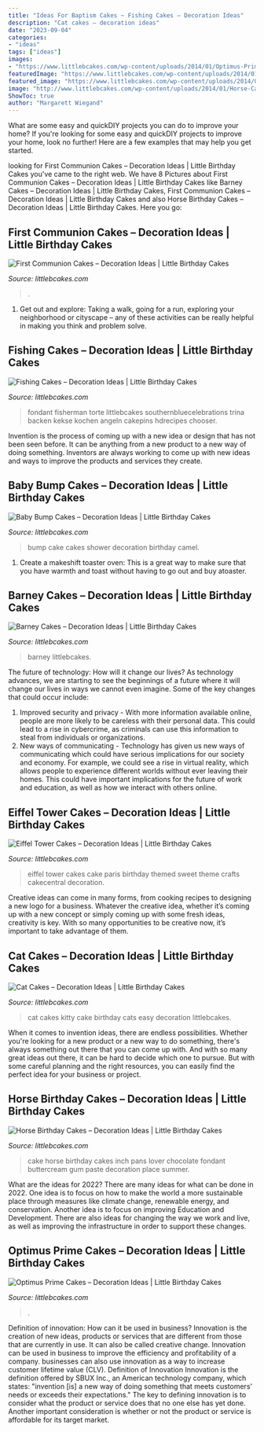 ```yaml
---
title: "Ideas For Baptism Cakes ~ Fishing Cakes – Decoration Ideas"
description: "Cat cakes – decoration ideas"
date: "2023-09-04"
categories:
- "ideas"
tags: ["ideas"]
images:
- "https://www.littlebcakes.com/wp-content/uploads/2014/01/Optimus-Prime-Cake.jpg"
featuredImage: "https://www.littlebcakes.com/wp-content/uploads/2014/01/Kitty-Cat-Cakes.jpg"
featured_image: "https://www.littlebcakes.com/wp-content/uploads/2014/01/Fishing-Cakes-Images-768x1024.jpg"
image: "http://www.littlebcakes.com/wp-content/uploads/2014/01/Horse-Cake-Pans-979x1024.jpg"
ShowToc: true
author: "Margarett Wiegand"
---
```



What are some easy and quickDIY projects you can do to improve your home?
If you're looking for some easy and quickDIY projects to improve your home, look no further! Here are a few examples that may help you get started.

	

		
looking for First Communion Cakes – Decoration Ideas | Little Birthday Cakes you've came to the right web. We have 8 Pictures about First Communion Cakes – Decoration Ideas | Little Birthday Cakes like Barney Cakes – Decoration Ideas | Little Birthday Cakes, First Communion Cakes – Decoration Ideas | Little Birthday Cakes and also Horse Birthday Cakes – Decoration Ideas | Little Birthday Cakes. Here you go:
		
    
## First Communion Cakes – Decoration Ideas | Little Birthday Cakes

<img loading=lazy src="https://www.littlebcakes.com/wp-content/uploads/2014/02/Pictures-of-First-Communion-Cakes.jpg" onerror="this.onerror=null;this.src='https://tse4.mm.bing.net/th?id=OIP.zfnm4-BTchu_Sb08NsrPoQHaMF&amp;pid=15.1';" alt="First Communion Cakes – Decoration Ideas | Little Birthday Cakes">

_Source: littlebcakes.com_

>. 

	

1. Get out and explore: Taking a walk, going for a run, exploring your neighborhood or cityscape – any of these activities can be really helpful in making you think and problem solve. 

    
## Fishing Cakes – Decoration Ideas | Little Birthday Cakes

<img loading=lazy src="https://www.littlebcakes.com/wp-content/uploads/2014/01/Fishing-Cakes-Images-768x1024.jpg" onerror="this.onerror=null;this.src='https://tse4.mm.bing.net/th?id=OIP.S3wlJN5qLFvpB1LYeXJyMwHaJ4&amp;pid=15.1';" alt="Fishing Cakes – Decoration Ideas | Little Birthday Cakes">

_Source: littlebcakes.com_

>fondant fisherman torte littlebcakes southernbluecelebrations trina backen kekse kochen angeln cakepins hdrecipes chooser. 

	

Invention is the process of coming up with a new idea or design that has not been seen before. It can be anything from a new product to a new way of doing something. Inventors are always working to come up with new ideas and ways to improve the products and services they create.

    
## Baby Bump Cakes – Decoration Ideas | Little Birthday Cakes

<img loading=lazy src="http://www.littlebcakes.com/wp-content/uploads/2014/01/Baby-Bump-Cakes.jpg" onerror="this.onerror=null;this.src='https://tse4.mm.bing.net/th?id=OIP.KCxRWsEGA46dsajROZ5AKwHaLG&amp;pid=15.1';" alt="Baby Bump Cakes – Decoration Ideas | Little Birthday Cakes">

_Source: littlebcakes.com_

>bump cake cakes shower decoration birthday camel. 

	

1. Create a makeshift toaster oven: This is a great way to make sure that you have warmth and toast without having to go out and buy atoaster.

    
## Barney Cakes – Decoration Ideas | Little Birthday Cakes

<img loading=lazy src="https://www.littlebcakes.com/wp-content/uploads/2014/01/Barney-Cake-Ideas-643x1024.jpg" onerror="this.onerror=null;this.src='https://tse4.mm.bing.net/th?id=OIP.lexI2QQZDnM-7YPboBgdswHaLy&amp;pid=15.1';" alt="Barney Cakes – Decoration Ideas | Little Birthday Cakes">

_Source: littlebcakes.com_

>barney littlebcakes. 

	

The future of technology: How will it change our lives?
As technology advances, we are starting to see the beginnings of a future where it will change our lives in ways we cannot even imagine. Some of the key changes that could occur include: 
1. Improved security and privacy - With more information available online, people are more likely to be careless with their personal data. This could lead to a rise in cybercrime, as criminals can use this information to steal from individuals or organizations. 
2. New ways of communicating - Technology has given us new ways of communicating which could have serious implications for our society and economy. For example, we could see a rise in virtual reality, which allows people to experience different worlds without ever leaving their homes. This could have important implications for the future of work and education, as well as how we interact with others online. 

    
## Eiffel Tower Cakes – Decoration Ideas | Little Birthday Cakes

<img loading=lazy src="http://www.littlebcakes.com/wp-content/uploads/2014/02/Eiffel-Tower-Cakes-Images.jpg" onerror="this.onerror=null;this.src='https://tse4.mm.bing.net/th?id=OIP.yYrf6-DdZN2A-7L4jgfIpgHaJ4&amp;pid=15.1';" alt="Eiffel Tower Cakes – Decoration Ideas | Little Birthday Cakes">

_Source: littlebcakes.com_

>eiffel tower cakes cake paris birthday themed sweet theme crafts cakecentral decoration. 

	

Creative ideas can come in many forms, from cooking recipes to designing a new logo for a business. Whatever the creative idea, whether it’s coming up with a new concept or simply coming up with some fresh ideas, creativity is key. With so many opportunities to be creative now, it’s important to take advantage of them.

    
## Cat Cakes – Decoration Ideas | Little Birthday Cakes

<img loading=lazy src="https://www.littlebcakes.com/wp-content/uploads/2014/01/Kitty-Cat-Cakes.jpg" onerror="this.onerror=null;this.src='https://tse1.mm.bing.net/th?id=OIP.O5KK-Yqo4YLdRTXdq0P86AHaJ-&amp;pid=15.1';" alt="Cat Cakes – Decoration Ideas | Little Birthday Cakes">

_Source: littlebcakes.com_

>cat cakes kitty cake birthday cats easy decoration littlebcakes. 

	

When it comes to invention ideas, there are endless possibilities. Whether you're looking for a new product or a new way to do something, there's always something out there that you can come up with. And with so many great ideas out there, it can be hard to decide which one to pursue. But with some careful planning and the right resources, you can easily find the perfect idea for your business or project.

    
## Horse Birthday Cakes – Decoration Ideas | Little Birthday Cakes

<img loading=lazy src="http://www.littlebcakes.com/wp-content/uploads/2014/01/Horse-Cake-Pans-979x1024.jpg" onerror="this.onerror=null;this.src='https://tse2.mm.bing.net/th?id=OIP.EARBQDKpubOpPZ_QUsGMewHaHv&amp;pid=15.1';" alt="Horse Birthday Cakes – Decoration Ideas | Little Birthday Cakes">

_Source: littlebcakes.com_

>cake horse birthday cakes inch pans lover chocolate fondant buttercream gum paste decoration place summer. 

	

What are the ideas for 2022?
There are many ideas for what can be done in 2022. One idea is to focus on how to make the world a more sustainable place through measures like climate change, renewable energy, and conservation. Another idea is to focus on improving Education and Development. There are also ideas for changing the way we work and live, as well as improving the infrastructure in order to support these changes.

    
## Optimus Prime Cakes – Decoration Ideas | Little Birthday Cakes

<img loading=lazy src="https://www.littlebcakes.com/wp-content/uploads/2014/01/Optimus-Prime-Cake.jpg" onerror="this.onerror=null;this.src='https://tse1.mm.bing.net/th?id=OIP.Da-yalqplgUHz7Pnf5M-hAHaJ4&amp;pid=15.1';" alt="Optimus Prime Cakes – Decoration Ideas | Little Birthday Cakes">

_Source: littlebcakes.com_

>. 

	

Definition of innovation: How can it be used in business?
Innovation is the creation of new ideas, products or services that are different from those that are currently in use. It can also be called creative change. Innovation can be used in business to improve the efficiency and profitability of a company. businesses can also use innovation as a way to increase customer lifetime value (CLV). Definition of Innovation
Innovation is the definition offered by SBUX Inc., an American technology company, which states: "invention [is] a new way of doing something that meets customers' needs or exceeds their expectations." The key to defining innovation is to consider what the product or service does that no one else has yet done. Another important consideration is whether or not the product or service is affordable for its target market.

